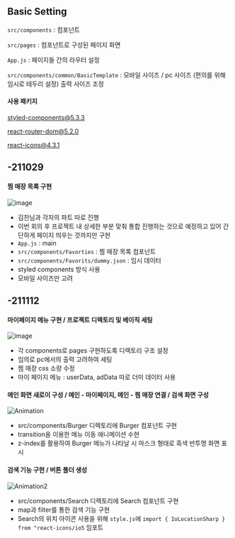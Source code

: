 ## Basic Setting
`src/components` : 컴포넌트 

`src/pages` : 컴포넌트로 구성된 페이지 화면  

`App.js` : 페이지들 간의 라우터 설정

`src/components/common/BasicTemplate` : 모바일 사이즈 / pc 사이즈 (편의를 위해 임시로 테두리 설정) 출력 사이즈 조정

#### 사용 패키지
styled-components@5.3.3

react-router-dom@5.2.0

react-icons@4.3.1

## -211029
#### 찜 매장 목록 구현
![image](https://user-images.githubusercontent.com/73420533/141108312-00748787-e922-44c7-a19e-f85b64a8b4d2.png)

- 김찬님과 각자의 파트 따로 진행
- 이번 회의 후 프로젝트 내 상세한 부분 맞춰 통합 진행하는 것으로 예정하고 있어 간단하게 페이지 띄우는 것까지만 구현
- `App.js` : main
- `src/components/Favorties` : 찜 매장 목록 컴포넌트
- `src/components/Favorits/dummy.json` : 임시 데이터 
- styled components 방식 사용
- 모바일 사이즈만 고려

## -211112
#### 마이페이지 메뉴 구현 / 프로젝트 디렉토리 및 베이직 세팅
![image](https://user-images.githubusercontent.com/73420533/141107893-6d59e20d-1e96-4ed1-afb0-29db3db88a96.png)

- 각 components로 pages 구현하도록 디렉토리 구조 설정
- 임의로 pc에서의 출력 고려하여 세팅
- 찜 매장 css 소량 수정
- 마이 페이지 메뉴 : userData, adData 따로 더미 데이터 사용

#### 메인 화면 새로이 구성 / 메인 - 마이페이지, 메인 - 찜 매장 연결 / 검색 화면 구성
![Animation](https://user-images.githubusercontent.com/66289619/141231899-45c1169f-3fe3-4aec-95af-4a1db0c3e443.gif)

- src/components/Burger 디렉토리에 Burger 컴포넌트 구현
- transition을 이용한 메뉴 이동 애니메이션 수현
- z-index를 활용하여 Burger 메뉴가 나타날 시 마스크 형태로 흑색 반투명 화면 표시

#### 검색 기능 구현 / 버튼 폴더 생성
![Animation2](https://user-images.githubusercontent.com/66289619/141231907-38c0710a-e83b-43ed-89d3-a2158026b4b1.gif)

- src/components/Search 디렉토리에 Search 컴포넌트 구현
- map과 filter를 통한 검색 기능 구현
- Search의 위치 아이콘 사용을 위해 `style.js`에 `import { IoLocationSharp } from "react-icons/io5` 임포트

